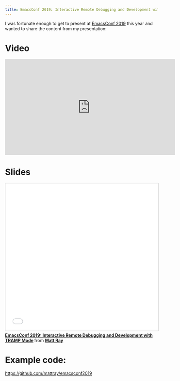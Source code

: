 ```yaml
---
title: EmacsConf 2019: Interactive Remote Debugging and Development with TRAMP Mode
---
```


I was fortunate enough to get to present at [EmacsConf 2019](https://emacsconf.org/2019/) this year and wanted to share the content from my presentation:

# Video
<iframe width="560" height="315" src="https://www.youtube.com/embed/4pHid-kTBHw" frameborder="0" allow="accelerometer; autoplay; encrypted-media; gyroscope; picture-in-picture" allowfullscreen></iframe>

# Slides
<iframe src="//www.slideshare.net/slideshow/embed_code/key/c0g3JTBauOcrLn" width="595" height="485" frameborder="0" marginwidth="0" marginheight="0" scrolling="no" style="border:1px solid #CCC; border-width:1px; margin-bottom:5px; max-width: 100%;" allowfullscreen> </iframe> <div style="margin-bottom:5px"> <strong> <a href="//www.slideshare.net/mattray/emacsconf-2019-interactive-remote-debugging-and-development-with-tramp-mode" title="EmacsConf 2019: Interactive Remote Debugging and Development with TRAMP Mode" target="_blank">EmacsConf 2019: Interactive Remote Debugging and Development with TRAMP Mode</a> </strong> from <strong><a href="https://www.slideshare.net/mattray" target="_blank">Matt Ray</a></strong> </div>

# Example code:
https://github.com/mattray/emacsconf2019
